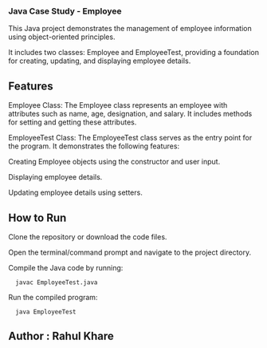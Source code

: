 ### Java Case Study - Employee

This Java project demonstrates the management of employee information using object-oriented principles.

It includes two classes: Employee and EmployeeTest, providing a foundation for creating, updating, and displaying employee details.

## Features

Employee Class: The Employee class represents an employee with attributes such as name, age, designation, and salary. It includes methods for setting and getting these attributes.


EmployeeTest Class: The EmployeeTest class serves as the entry point for the program. It demonstrates the following features:


Creating Employee objects using the constructor and user input.

Displaying employee details.

Updating employee details using setters.


## How to Run

Clone the repository or download the code files.

Open the terminal/command prompt and navigate to the project directory.

Compile the Java code by running: 

      javac EmployeeTest.java
      
Run the compiled program:

      java EmployeeTest
      


## Author : Rahul Khare

